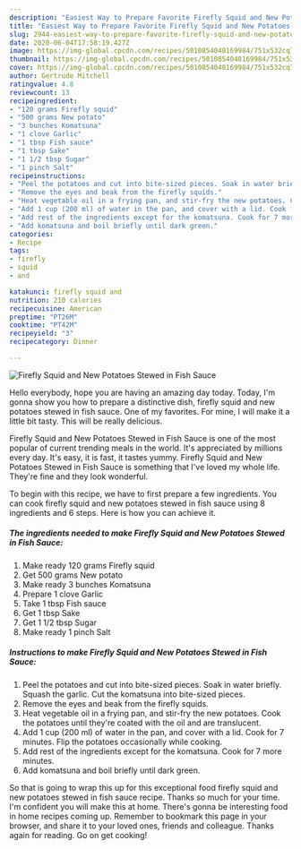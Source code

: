 ```yaml
---
description: "Easiest Way to Prepare Favorite Firefly Squid and New Potatoes Stewed in Fish Sauce"
title: "Easiest Way to Prepare Favorite Firefly Squid and New Potatoes Stewed in Fish Sauce"
slug: 2944-easiest-way-to-prepare-favorite-firefly-squid-and-new-potatoes-stewed-in-fish-sauce
date: 2020-06-04T17:58:19.427Z
image: https://img-global.cpcdn.com/recipes/5010854048169984/751x532cq70/firefly-squid-and-new-potatoes-stewed-in-fish-sauce-recipe-main-photo.jpg
thumbnail: https://img-global.cpcdn.com/recipes/5010854048169984/751x532cq70/firefly-squid-and-new-potatoes-stewed-in-fish-sauce-recipe-main-photo.jpg
cover: https://img-global.cpcdn.com/recipes/5010854048169984/751x532cq70/firefly-squid-and-new-potatoes-stewed-in-fish-sauce-recipe-main-photo.jpg
author: Gertrude Mitchell
ratingvalue: 4.8
reviewcount: 13
recipeingredient:
- "120 grams Firefly squid"
- "500 grams New potato"
- "3 bunches Komatsuna"
- "1 clove Garlic"
- "1 tbsp Fish sauce"
- "1 tbsp Sake"
- "1 1/2 tbsp Sugar"
- "1 pinch Salt"
recipeinstructions:
- "Peel the potatoes and cut into bite-sized pieces. Soak in water briefly. Squash the garlic. Cut the komatsuna into bite-sized pieces."
- "Remove the eyes and beak from the firefly squids."
- "Heat vegetable oil in a frying pan, and stir-fry the new potatoes. Cook the potatoes until they&#39;re coated with the oil and are translucent."
- "Add 1 cup (200 ml) of water in the pan, and cover with a lid. Cook for 7 minutes. Flip the potatoes occasionally while cooking."
- "Add rest of the ingredients except for the komatsuna. Cook for 7 more minutes."
- "Add komatsuna and boil briefly until dark green."
categories:
- Recipe
tags:
- firefly
- squid
- and

katakunci: firefly squid and 
nutrition: 210 calories
recipecuisine: American
preptime: "PT26M"
cooktime: "PT42M"
recipeyield: "3"
recipecategory: Dinner

---
```



![Firefly Squid and New Potatoes Stewed in Fish Sauce](https://img-global.cpcdn.com/recipes/5010854048169984/751x532cq70/firefly-squid-and-new-potatoes-stewed-in-fish-sauce-recipe-main-photo.jpg)

Hello everybody, hope you are having an amazing day today. Today, I'm gonna show you how to prepare a distinctive dish, firefly squid and new potatoes stewed in fish sauce. One of my favorites. For mine, I will make it a little bit tasty. This will be really delicious.



Firefly Squid and New Potatoes Stewed in Fish Sauce is one of the most popular of current trending meals in the world. It's appreciated by millions every day. It's easy, it is fast, it tastes yummy. Firefly Squid and New Potatoes Stewed in Fish Sauce is something that I've loved my whole life. They're fine and they look wonderful.


To begin with this recipe, we have to first prepare a few ingredients. You can cook firefly squid and new potatoes stewed in fish sauce using 8 ingredients and 6 steps. Here is how you can achieve it.

<!--inarticleads1-->

##### The ingredients needed to make Firefly Squid and New Potatoes Stewed in Fish Sauce:

1. Make ready 120 grams Firefly squid
1. Get 500 grams New potato
1. Make ready 3 bunches Komatsuna
1. Prepare 1 clove Garlic
1. Take 1 tbsp Fish sauce
1. Get 1 tbsp Sake
1. Get 1 1/2 tbsp Sugar
1. Make ready 1 pinch Salt




<!--inarticleads2-->

##### Instructions to make Firefly Squid and New Potatoes Stewed in Fish Sauce:

1. Peel the potatoes and cut into bite-sized pieces. Soak in water briefly. Squash the garlic. Cut the komatsuna into bite-sized pieces.
1. Remove the eyes and beak from the firefly squids.
1. Heat vegetable oil in a frying pan, and stir-fry the new potatoes. Cook the potatoes until they&#39;re coated with the oil and are translucent.
1. Add 1 cup (200 ml) of water in the pan, and cover with a lid. Cook for 7 minutes. Flip the potatoes occasionally while cooking.
1. Add rest of the ingredients except for the komatsuna. Cook for 7 more minutes.
1. Add komatsuna and boil briefly until dark green.




So that is going to wrap this up for this exceptional food firefly squid and new potatoes stewed in fish sauce recipe. Thanks so much for your time. I'm confident you will make this at home. There's gonna be interesting food in home recipes coming up. Remember to bookmark this page in your browser, and share it to your loved ones, friends and colleague. Thanks again for reading. Go on get cooking!
